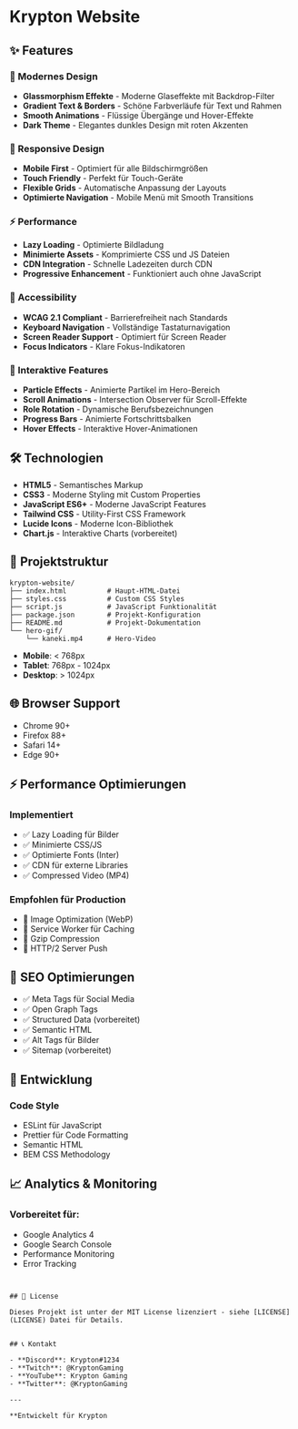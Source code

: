 # Krypton Website 



## ✨ Features

### 🎨 Modernes Design
- **Glassmorphism Effekte** - Moderne Glaseffekte mit Backdrop-Filter
- **Gradient Text & Borders** - Schöne Farbverläufe für Text und Rahmen
- **Smooth Animations** - Flüssige Übergänge und Hover-Effekte
- **Dark Theme** - Elegantes dunkles Design mit roten Akzenten

### 📱 Responsive Design
- **Mobile First** - Optimiert für alle Bildschirmgrößen
- **Touch Friendly** - Perfekt für Touch-Geräte
- **Flexible Grids** - Automatische Anpassung der Layouts
- **Optimierte Navigation** - Mobile Menü mit Smooth Transitions

### ⚡ Performance
- **Lazy Loading** - Optimierte Bildladung
- **Minimierte Assets** - Komprimierte CSS und JS Dateien
- **CDN Integration** - Schnelle Ladezeiten durch CDN
- **Progressive Enhancement** - Funktioniert auch ohne JavaScript

### 🎯 Accessibility
- **WCAG 2.1 Compliant** - Barrierefreiheit nach Standards
- **Keyboard Navigation** - Vollständige Tastaturnavigation
- **Screen Reader Support** - Optimiert für Screen Reader
- **Focus Indicators** - Klare Fokus-Indikatoren

### 🚀 Interaktive Features
- **Particle Effects** - Animierte Partikel im Hero-Bereich
- **Scroll Animations** - Intersection Observer für Scroll-Effekte
- **Role Rotation** - Dynamische Berufsbezeichnungen
- **Progress Bars** - Animierte Fortschrittsbalken
- **Hover Effects** - Interaktive Hover-Animationen

## 🛠️ Technologien

- **HTML5** - Semantisches Markup
- **CSS3** - Moderne Styling mit Custom Properties
- **JavaScript ES6+** - Moderne JavaScript Features
- **Tailwind CSS** - Utility-First CSS Framework
- **Lucide Icons** - Moderne Icon-Bibliothek
- **Chart.js** - Interaktive Charts (vorbereitet)

## 📁 Projektstruktur

```
krypton-website/
├── index.html          # Haupt-HTML-Datei
├── styles.css          # Custom CSS Styles
├── script.js           # JavaScript Funktionalität
├── package.json        # Projekt-Konfiguration
├── README.md           # Projekt-Dokumentation
└── hero-gif/
    └── kaneki.mp4      # Hero-Video
```


- **Mobile**: < 768px
- **Tablet**: 768px - 1024px
- **Desktop**: > 1024px

## 🌐 Browser Support

- Chrome 90+
- Firefox 88+
- Safari 14+
- Edge 90+

## ⚡ Performance Optimierungen

### Implementiert
- ✅ Lazy Loading für Bilder
- ✅ Minimierte CSS/JS
- ✅ Optimierte Fonts (Inter)
- ✅ CDN für externe Libraries
- ✅ Compressed Video (MP4)

### Empfohlen für Production
- 🔄 Image Optimization (WebP)
- 🔄 Service Worker für Caching
- 🔄 Gzip Compression
- 🔄 HTTP/2 Server Push

## 🎯 SEO Optimierungen

- ✅ Meta Tags für Social Media
- ✅ Open Graph Tags
- ✅ Structured Data (vorbereitet)
- ✅ Semantic HTML
- ✅ Alt Tags für Bilder
- ✅ Sitemap (vorbereitet)

## 🔧 Entwicklung

### Code Style
- ESLint für JavaScript
- Prettier für Code Formatting
- Semantic HTML
- BEM CSS Methodology


## 📈 Analytics & Monitoring

### Vorbereitet für:
- Google Analytics 4
- Google Search Console
- Performance Monitoring
- Error Tracking

```


## 📄 License

Dieses Projekt ist unter der MIT License lizenziert - siehe [LICENSE](LICENSE) Datei für Details.


## 📞 Kontakt

- **Discord**: Krypton#1234
- **Twitch**: @KryptonGaming
- **YouTube**: Krypton Gaming
- **Twitter**: @KryptonGaming

---

**Entwickelt für Krypton

